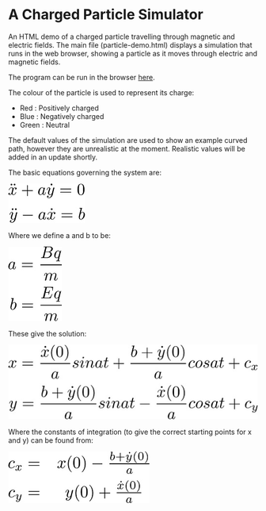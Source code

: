 # A Charged Particle Simulator
An HTML demo of a charged particle travelling through magnetic and electric fields.
The main file (particle-demo.html) displays a simulation that runs in the web browser, showing a particle as it moves through electric and magnetic fields.

The program can be run in the browser [here](https://ocoras.github.io/particle-demo/particle-demo.html).

The colour of the particle is used to represent its charge:
- Red : Positively charged
- Blue : Negatively charged
- Green : Neutral

The default values of the simulation are used to show an example curved path, however they are unrealistic at the moment. Realistic values will be added in an update shortly.

The basic equations governing the system are:

![Governing equations](img/acc-eq.jpg)

Where we define a and b to be:

![Defining a and b](img/a-and-b-eq.jpg)

These give the solution:

![Solution](img/x-and-y-eq.jpg)

Where the constants of integration (to give the correct starting points for x and y) can be found from:

![Constants of integration](img/const-eq.jpg)
